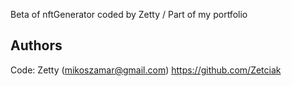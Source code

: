 Beta of nftGenerator coded by Zetty / Part of my portfolio

## Authors

Code: Zetty (mikoszamar@gmail.com)
https://github.com/Zetciak
